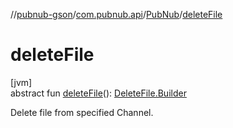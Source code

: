 //[pubnub-gson](../../../index.md)/[com.pubnub.api](../index.md)/[PubNub](index.md)/[deleteFile](delete-file.md)

# deleteFile

[jvm]\
abstract fun [deleteFile](delete-file.md)(): [DeleteFile.Builder](../../com.pubnub.api.endpoints.files/-delete-file/-builder/index.md)

Delete file from specified Channel.
